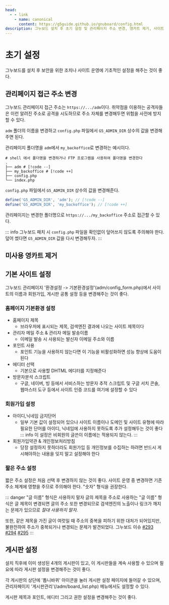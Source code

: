 ```yaml
---
head:
  - - link
    - name: canonical
      content: https://g5guide.github.io/gnuboard/config.html
description: 그누보드 설치 후 초기 설정 및 관리페이지 주소 변경, 영카트 제거, 사이트 기본 설정, 짧은 주소, 게시판 설정 등 주요 설정.
---
```


# 초기 설정

그누보드를 설치 후 보안을 위한 조치나 사이트 운영에 기초적인 설정을 해주는 것이 좋다.

## 관리페이지 접근 주소 변경

그누보드 관리페이지 접근 주소는 `https://.../adm`이다. 취약점을 이용하는 공격자들은 이런 알려진 주소로 공격을 시도하므로 주소 자체를 변경해두면 위험을 사전에 방지할 수 있다.

`adm` 폴더의 이름을 변경하고 `config.php` 파일에서 `G5_ADMIN_DIR` 상수의 값을 변경해주면 된다.

관리페이지 폴더명을 `adm`에서 `my_backoffice`로 변경하는 예시이다.

```shell
# shell 에서 폴더명을 변경하거나 FTP 프로그램을 사용하여 폴더명을 변경한다
.
├── adm # [!code --]
├── my_backoffice # [!code ++]
├── config.php
└── index.php
```

`config.php` 파일에서 `G5_ADMIN_DIR` 상수의 값을 변경해준다.

```php
define('G5_ADMIN_DIR', 'adm'); // [!code --]
define('G5_ADMIN_DIR', 'my_backoffice'); // [!code ++]
```

관리페이지는 변경한 폴더명으로 `https://.../my_backoffice` 주소로 접근할 수 있다.

::: info
그누보드 패치 시 `config.php` 파일을 확인없이 덮어쓰지 않도록 주의해야 한다. 덮어 썼다면 `G5_ADMIN_DIR` 값을 다시 변경해두자.
:::

## 미사용 영카트 제거

<!--@include: ../parts/remove-youngcart-files.md-->

## 기본 사이트 설정

그누보드 관리페이지 '환경설정 -> 기본환경설정'(adm/config_form.php)에서 사이트의 이름과 회원가입, 게시판 공통 설정 등을 변경해주는 것이 좋다.

### 홈페이지 기본환경 설정

- 홈페이지 제목
  - 브라우저에 표시되는 제목, 검색엔진 결과에 나오는 사이트 제목이다
- 관리자 메일 주소 & 관리자 메일 발송이름
  - 이메일 발송 시 사용되는 발신자 이메일 주소와 이름
- 포인트 사용
  - 포인트 기능을 사용하지 않는다면 이 기능을 비활성화하면 성능 향상에 도움이 된다
- 에디터 선택
  - 기본으로 사용할 DHTML 에디터를 지정해준다
- 방문자분석 스크립트
  - 구글, 네이버, 빙 등에서 서비스하는 방문자 추적 스크립트 및 구글 서치 콘솔, 웹마스터 도구 등에서 사이트 인증 코드를 여기에 설정할 수 있다

### 회원가입 설정

- 아이디,닉네임 금지단어
  - 일부 기본 값이 설정되어 있으나 사이트 이름이나 도메인 및 사이트 유형에 따라 필요한 단어를 아이디, 닉네임에 사용하지 못하도록 추가 설정해두는 것이 좋다
    ::: info
    이 설정은 비회원의 글쓴이 이름에는 적용되지 않는다.
    :::
- 회원가입약관 & 개인정보처리방침
  - 당장 설정하지 못하더라도 회원가입 등 개인정보를 수집하는 하려면 반드시 게시해야하는 내용을 잊지 말고 설정해야 한다

### 짧은 주소 설정

짧은 주소 설정은 처음 선택 후 변경하지 않는 것이 좋다. 사이트 운영 중 변경하면 기존 주소 체계에 영향을 주므로 주의해야 한다. "숫자" 형식을 권장한다.

::: danger "글 이름" 형식은 사용하지 말자
글의 제목을 주소로 사용하는 "글 이름" 형식은 글 제목이 변경되면 글의 주소 또한 변경되므로 검색엔진의 노출이나 링크가 깨지는 문제가 있으므로 _절대 사용하지 말자_.

또한, 같은 제목을 가진 글이 여럿일 때 주소의 중복을 피하기 위한 대처가 되어있지만, 불완전하여 주소가 중복되거나 변경되는 문제가 발견되었다. 그누보드 이슈 [#293](https://github.com/gnuboard/gnuboard5/issues/293) [#294](https://github.com/gnuboard/gnuboard5/issues/294) [#295](https://github.com/gnuboard/gnuboard5/issues/295)
:::

## 게시판 설정

설치 직후에 이미 생성된 4개의 게시판이 있고, 이 게시판들을 계속 사용할 수 있으며 필요에 따라 게시판 설정을 변경해주는 것이 좋다.

각 게시판의 상단에 '톱니바퀴' 아이콘을 눌러 게시판 설정 페이지에 들어갈 수 있으며, 관리자페이지 '게시판관리'(/adm/board_list.php) 메뉴에서도 설정할 수 있다.

게시판 제목과 포인트, 에디터 그리고 권한 설정을 변경해주는 것이 좋다.
